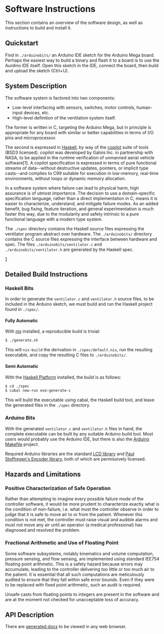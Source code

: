 # Software Instructions

This section contains an overview of the software design, as well as
instructions to build and install it.

## Quickstart

Find in `./arduinobits/` an Arduino IDE sketch for the Arduino Mega board.
Perhaps the easiest way to build a binary and flash it to a board is to use
the Aurdino IDE itself. Open this sketch in the IDE, connect the board, then
build and upload the sketch (Ctrl+U).

## System Description

The software system is factored into two components:

- Low-level interfacing with sensors, switches, motor controls, human-input
  devices, etc.
- High-level definition of the ventilation system itself.

The former is written in C, targeting the Arduino Mega, but in principle is
appropriate for any board with similar or better capabilities in terms of I/O
pins and microprocessor.

The second is expressed in [Haskell](https://www.haskell.org/), by way of the
[copilot](https://copilot-language.github.io/) suite of tools (BSD3 licensed).
copilot was developed by Galois Inc. in partnership with NASA, to be applied in
the runtime verification of unmanned aerial vehicle software[1]. A copilot
specification is expressed in terms of pure functional streams of data--without
destructive updates, pointers, or implicit type casts--and complies to C99
suitable for execution in low-memory, real-time environments, without loops or
dynamic memory allocation.

In a software system where failure can lead to physical harm, high assurance is
of utmost importance. The decision to use a domain-specific specification
language, rather than a direct implementation in C, means it is easier to
characterize, understand, and mitigate failure modes. As an added benefit, bug
fixing, feature iteration, and general experimentation is much faster this way,
due to the modularity and safety intrinsic to a pure functional language with
a modern type system.

The `./spec` directory contains the Haskell source files expressing the
ventilator program abstract over hardware. The `./arduinobits/` directory
contains the C source files expressing the interface between hardware and
spec. The files `./arduinobits/ventilator.c` and `./arduinobits/ventilator.h`
are generated by the Haskell spec.

[1](https://ntrs.nasa.gov/archive/nasa/casi.ntrs.nasa.gov/20120001989.pdf)

## Detailed Build Instructions

### Haskell Bits

In order to generate the `ventilator.c` and `ventilator.h` source files,
to be included in the Arduino sketch, we must build and run the Haskell
project found in `./spec/`.

#### Fully Automatic

With [nix](https://nixos.org/nix/) installed, a reproducible build is trivial:

```sh
$ ./generate.sh
```

This will `nix-build` the derivation in `./spec/default.nix`, run the resulting
executable, and copy the resulting C files to `./arduinobits/`.

#### Semi Automatic

With the [Haskell Platform](https://www.haskell.org/platform/) installed, the
build is as follows:

```sh
$ cd ./spec
$ cabal new-run exe:generate-c
```

This will build the executable using cabal, the Haskell build tool, and leave
the generated files in the `./spec` directory.

### Arduino Bits

With the generated `ventilator.c` and `ventilator.h` files in hand, the
complete executable can be built by any suitable Arduino build tool. Most
users would probably use the Arduino IDE, but there is also the
[Arduino Makefile](https://github.com/sudar/Arduino-Makefile) project.

Required Arduino libraries are the standard
[LCD library](https://github.com/arduino-libraries/LiquidCrystal) and
[Paul Stoffregen's Encoder library](https://github.com/PaulStoffregen/Encoder),
both of which are permissively licensed.

## Hazards and Limitations

### Positive Characterization of Safe Operation

Rather than attempting to imagine every possible failure mode of the controller
software, it would be more prudent to characterize exactly what is the
condition of non-failure, i.e. what must the controller observe in order to
judge that it is safe to move air to or from the patient. Whenever this
condition is not met, the controller must raise visual and audible alarms and
must not move any air until an operator (a medical professional) has diagnosed
and resolved the problem.

### Fractional Arithmetic and Use of Floating Point

Some software subsystems, notably kinematics and volume computation, pressure
sensing, and flow sensing, are implemented using standard IEE754 floating point
arithmetic. This is a safety hazard because errors may accumulate, leading to
the controller delivering too little or too much air to the patient. It is
essential that all such computations are meticulously audited to ensure that
they fall within safe error bounds. Even if they were to be replaced with
fixed point arithmetic, such an audit is required.

Unsafe casts from floating points to integers are present in the software and
are at the moment not checked for unacceptable loss of accuracy.

## API Description

There are [generated docs](./spec/docs/) to be viewed in any web browser.
